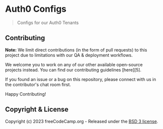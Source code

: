 # Auth0 Configs

> Configs for our Auth0 Tenants

## Contributing

**Note:** We limit direct contributions (in the form of pull requests) to this
project due to limitations with our QA & deployment workflows.

We welcome you to work on any of our other available open-source projects
instead. You can find our contributing guidelines [here][5].

If you found an issue or a bug on this repository, please connect with us in the
contributor's chat room first.

Happy Contributing!

## Copyright & License

Copyright (c) 2023 freeCodeCamp.org - Released under the
[BSD 3 license](LICENSE.md).
